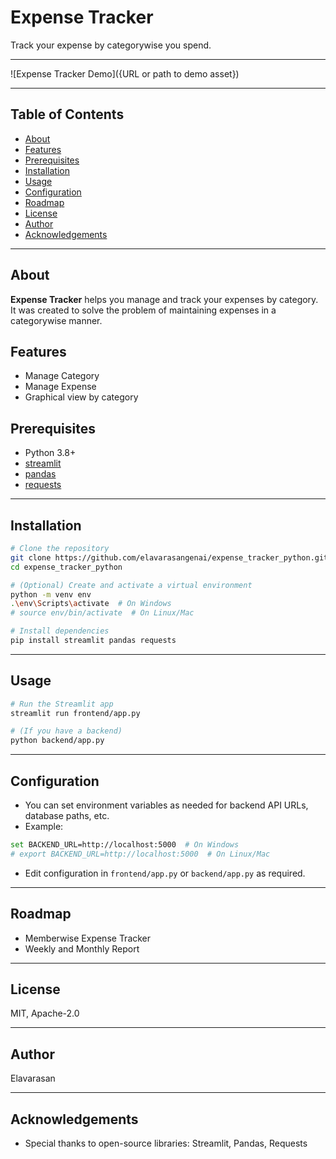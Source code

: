 # Expense Tracker

Track your expense by categorywise you spend.

---

![Expense Tracker Demo]({URL or path to demo asset})

---

## Table of Contents
- [About](#about)
- [Features](#features)
- [Prerequisites](#prerequisites)
- [Installation](#installation)
- [Usage](#usage)
- [Configuration](#configuration)
- [Roadmap](#roadmap)
- [License](#license)
- [Author](#author)
- [Acknowledgements](#acknowledgements)

---

## About
**Expense Tracker** helps you manage and track your expenses by category. It was created to solve the problem of maintaining expenses in a categorywise manner.

## Features
- Manage Category
- Manage Expense
- Graphical view by category

## Prerequisites
- Python 3.8+
- [streamlit](https://streamlit.io/)
- [pandas](https://pandas.pydata.org/)
- [requests](https://requests.readthedocs.io/)

---

## Installation
```bash
# Clone the repository
git clone https://github.com/elavarasangenai/expense_tracker_python.git
cd expense_tracker_python

# (Optional) Create and activate a virtual environment
python -m venv env
.\env\Scripts\activate  # On Windows
# source env/bin/activate  # On Linux/Mac

# Install dependencies
pip install streamlit pandas requests
```

---

## Usage
```bash
# Run the Streamlit app
streamlit run frontend/app.py

# (If you have a backend)
python backend/app.py
```

---

## Configuration
- You can set environment variables as needed for backend API URLs, database paths, etc.
- Example:
```bash
set BACKEND_URL=http://localhost:5000  # On Windows
# export BACKEND_URL=http://localhost:5000  # On Linux/Mac
```
- Edit configuration in `frontend/app.py` or `backend/app.py` as required.

---

## Roadmap
- Memberwise Expense Tracker
- Weekly and Monthly Report


---

## License
MIT, Apache-2.0

---

## Author
Elavarasan

---

## Acknowledgements
- Special thanks to open-source libraries: Streamlit, Pandas, Requests